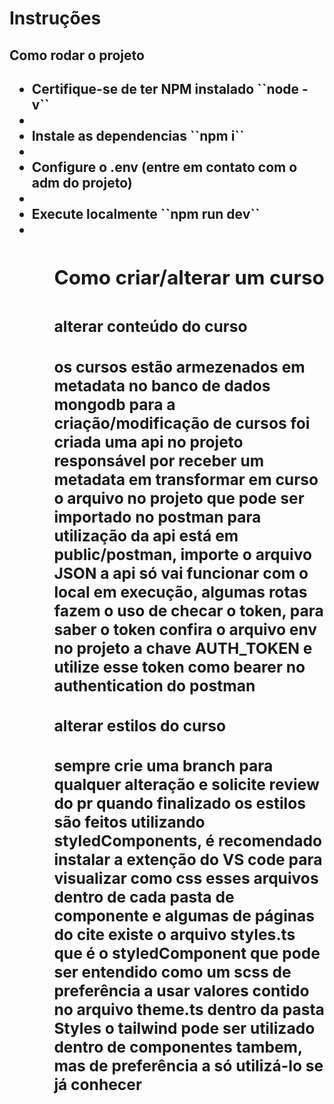 <h1>Instruções</h1>

<h2>Como rodar o projeto<h2>

<ul>
  <li>Certifique-se de ter NPM instalado ``node -v``<li>
  <li>Instale as dependencias ``npm i``<li>
  <li>Configure o .env (entre em contato com o adm do projeto)<li>
  <li>Execute localmente ``npm run dev``<li>
<ul>


<h2>Como criar/alterar um curso<h2>

<h3>alterar conteúdo do curso<h3>
os cursos estão armezenados em metadata no banco de dados mongodb
para a criação/modificação de cursos foi criada uma api no projeto responsável por receber um metadata em transformar em curso
o arquivo no projeto que pode ser importado no postman para utilização da api está em public/postman, importe o arquivo JSON
a api só vai funcionar com o local em execução, algumas rotas fazem o uso de checar o token, 
para saber o token confira o arquivo env no projeto a chave AUTH_TOKEN e utilize esse token como bearer no authentication do postman

<h3>alterar estilos do curso<h3>
sempre crie uma branch para qualquer alteração e solicite review do pr quando finalizado
os estilos são feitos utilizando styledComponents, é recomendado instalar a extenção do VS code para visualizar como css esses arquivos
dentro de cada pasta de componente e algumas de páginas do cite existe o arquivo styles.ts que é o styledComponent que pode ser entendido como um scss
de preferência a usar valores contido no arquivo theme.ts dentro da pasta Styles
o tailwind pode ser utilizado dentro de componentes tambem, mas de preferência a só utilizá-lo se já conhecer
